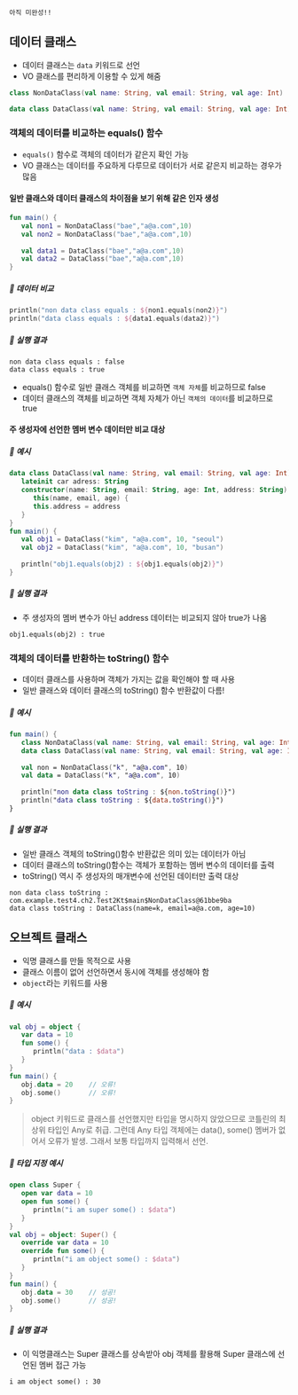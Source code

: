 `아직 미완성!!`
## 데이터 클래스
* 데이터 클래스는 `data` 키워드로 선언
* VO 클래스를 편리하게 이용할 수 있게 해줌  
```kotlin
class NonDataClass(val name: String, val email: String, val age: Int)

data class DataClass(val name: String, val email: String, val age: Int)
```
### 객체의 데이터를 비교하는 equals() 함수  
* `equals()` 함수로 객체의 데이터가 같은지 확인 가능
* VO 클래스는 데이터를 주요하게 다루므로 데이터가 서로 같은지 비교하는 경우가 많음

#### 일반 클래스와 데이터 클래스의 차이점을 보기 위해 같은 인자 생성
```kotlin
fun main() {
   val non1 = NonDataClass("bae","a@a.com",10)
   val non2 = NonDataClass("bae","a@a.com",10)
   
   val data1 = DataClass("bae","a@a.com",10)
   val data2 = DataClass("bae","a@a.com",10)
}
```
##### 🐼 데이터 비교
```kotlin
println("non data class equals : ${non1.equals(non2)}")
println("data class equals : ${data1.equals(data2)}")
```
##### 🐼 실행 결과
```
non data class equals : false
data class equals : true
```
* equals() 함수로 일반 클래스 객체를 비교하면 `객체 자체`를 비교하므로 false
* 데이터 클래스의 객체를 비교하면 객체 자체가 아닌 `객체의 데이터`를 비교하므로 true

#### 주 생성자에 선언한 멤버 변수 데이터만 비교 대상
##### 🐼 예시
```kotlin
data class DataClass(val name: String, val email: String, val age: Int) {
   lateinit car adress: String
   constructor(name: String, email: String, age: Int, address: String):
      this(name, email, age) {
      this.address = address
   }
}
fun main() {
   val obj1 = DataClass("kim", "a@a.com", 10, "seoul")
   val obj2 = DataClass("kim", "a@a.com", 10, "busan")
   
   println("obj1.equals(obj2) : ${obj1.equals(obj2)}")
}
```
##### 🐼 실행 결과
* 주 생성자의 멤버 변수가 아닌 address 데이터는 비교되지 않아 true가 나옴
```
obj1.equals(obj2) : true
```

### 객체의 데이터를 반환하는 toString() 함수
* 데이터 클래스를 사용하며 객체가 가지는 값을 확인해야 할 때 사용
* 일반 클래스와 데이터 클래스의 toString() 함수 반환값이 다름!
##### 🐼 예시
```kotlin
fun main() {
   class NonDataClass(val name: String, val email: String, val age: Int)
   data class DataClass(val name: String, val email: String, val age: Int)
   
   val non = NonDataClass("k", "a@a.com", 10)
   val data = DataClass("k", "a@a.com", 10)
   
   println("non data class toString : ${non.toString()}")
   println("data class toString : ${data.toString()}")
}
```
##### 🐼 실행 결과
* 일반 클래스 객체의 toString()함수 반환값은 의미 있는 데이터가 아님
* 데이터 클래스의 toString()함수는 객체가 포함하는 멤버 변수의 데이터를 출력
* toString() 역시 주 생성자의 매개변수에 선언된 데이터만 출력 대상
```
non data class toString : com.example.test4.ch2.Test2Kt$main$NonDataClass@61bbe9ba
data class toString : DataClass(name=k, email=a@a.com, age=10)
```

## 오브젝트 클래스
* 익명 클래스를 만들 목적으로 사용
* 클래스 이름이 없어 선언하면서 동시에 객체를 생성해야 함
* `object`라는 키워드를 사용
##### 🐼 예시
```kotlin
val obj = object {
   var data = 10
   fun some() {
      println("data : $data")
   }
}
fun main() {
   obj.data = 20 	// 오류!
   obj.some()		// 오류!
}
```
> object 키워드로 클래스를 선언했지만 타입을 명시하지 앉았으므로 코틀린의 최상위 타입인 Any로 취급. 그런데 Any 타입 객체에는 data(), some() 멤버가 없어서 오류가 발생.
그래서 보통 타입까지 입력해서 선언.

##### 🐼 타입 지정 예시
```kotlin
open class Super {
   open var data = 10
   open fun some() {
      println("i am super some() : $data")
   }
}
val obj = object: Super() {
   override var data = 10
   override fun some() {
      println("i am object some() : $data")
   }
}
fun main() {
   obj.data = 30 	// 성공!
   obj.some()		// 성공!
}
```
##### 🐼 실행 결과
* 이 익명클래스는 Super 클래스를 상속받아 obj 객체를 활용해 Super 클래스에 선언된 멤버 접근 가능
```
i am object some() : 30
```
